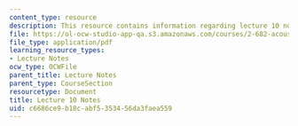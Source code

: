 ```yaml
---
content_type: resource
description: This resource contains information regarding lecture 10 notes.
file: https://ol-ocw-studio-app-qa.s3.amazonaws.com/courses/2-682-acoustical-oceanography-spring-2012/c6686ce9b18cabf5353456da3faea559_MIT2_682S12_lec10.pdf
file_type: application/pdf
learning_resource_types:
- Lecture Notes
ocw_type: OCWFile
parent_title: Lecture Notes
parent_type: CourseSection
resourcetype: Document
title: Lecture 10 Notes
uid: c6686ce9-b18c-abf5-3534-56da3faea559
---
```

